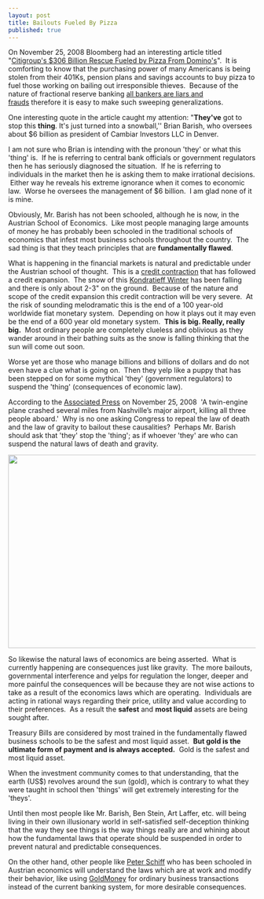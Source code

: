```yaml
---
layout: post
title: Bailouts Fueled By Pizza
published: true
---
```

<p>On November 25, 2008 Bloomberg had an interesting article titled "<a href="http://www.bloomberg.com/apps/news?pid=20601109&amp;sid=ar.ByjvMr3YI&amp;refer=home" target="_blank">Citigroup's $306 Billion Rescue Fueled by Pizza From Domino's</a>".  It is comforting to know that the purchasing power of many Americans is being stolen from their 401Ks, pension plans and savings accounts to buy pizza to fuel those working on bailing out irresponsible thieves.  Because of the nature of fractional reserve banking <a href="http://www.runtogold.com/2008/10/all-bankers-are-liars-and-frauds/">all bankers are liars and frauds</a> therefore it is easy to make such sweeping generalizations.</p>
<p>One interesting quote in the article caught my attention: "<strong>They've</strong> got to stop this <strong>thing</strong>. It's just turned into a snowball,'' Brian Barish, who oversees about $6 billion as president of Cambiar Investors LLC in Denver.</p>
<p>I am not sure who Brian is intending with the pronoun 'they' or what this 'thing' is.  If he is referring to central bank officials or government regulators then he has seriously diagnosed the situation.  If he is referring to individuals in the market then he is asking them to make irrational decisions.  Either way he reveals his extreme ignorance when it comes to economic law.  Worse he oversees the management of $6 billion.  I am glad none of it is mine.</p>
<p>Obviously, Mr. Barish has not been schooled, although he is now, in the Austrian School of Economics.  Like most people managing large amounts of money he has probably been schooled in the traditional schools of economics that infest most business schools throughout the country.  The sad thing is that they teach principles that are <strong>fundamentally flawed</strong>.</p>
<p>What is happening in the financial markets is natural and predictable under the Austrian school of thought.  This is a <a href="http://www.runtogold.com/2008/02/first-snowfall-of-kondratieff-winter/">credit contraction</a> that has followed a credit expansion.  The snow of this <a href="http://www.runtogold.com/2008/02/first-snowfall-of-kondratieff-winter/">Kondratieff Winter</a> has been falling and there is only about 2-3" on the ground.  Because of the nature and scope of the credit expansion this credit contraction will be very severe.  At the risk of sounding melodramatic this is the end of a 100 year-old worldwide fiat monetary system.  Depending on how it plays out it may even be the end of a 600 year old monetary system.  <strong>This is big. Really, really big.</strong>  Most ordinary people are completely clueless and oblivious as they wander around in their bathing suits as the snow is falling thinking that the sun will come out soon.</p>
<p>Worse yet are those who manage billions and billions of dollars and do not even have a clue what is going on.  Then they yelp like a puppy that has been stepped on for some mythical 'they' (government regulators) to suspend the 'thing' (consequences of economic law).</p>
<p>According to the <a href="http://www.nytimes.com/2008/11/25/us/25brfs-FATALPLANECR_BRF.html" target="_blank">Associated Press</a> on November 25, 2008  'A twin-engine plane crashed several miles from Nashville’s major airport, killing all three people aboard.'  Why is no one asking Congress to repeal the law of death and the law of gravity to bailout these causalities?  Perhaps Mr. Barish should ask that 'they' stop the 'thing'; as if whoever 'they' are who can suspend the natural laws of death and gravity.</p>
<p><img class="aligncenter" title="Witch Doctor or Paulson" src="{{ site.baseurl }}/images/WitchDoctor.jpg" alt="" width="525" height="394" /></p>
<p>So likewise the natural laws of economics are being asserted.  What is currently happening are consequences just like gravity.  The more bailouts, governmental interference and yelps for regulation the longer, deeper and more painful the consequences will be because they are not wise actions to take as a result of the economics laws which are operating.  Individuals are acting in rational ways regarding their price, utility and value according to their preferences.  As a result the <strong>safest</strong> and <strong>most liquid</strong> assets are being sought after.</p>
<p>Treasury Bills are considered by most trained in the fundamentally flawed business schools to be the safest and most liquid asset.  <strong>But gold is the ultimate form of payment and is always accepted.</strong>  Gold is the safest and most liquid asset.</p>
<p>When the investment community comes to that understanding, that the earth (US$) revolves around the sun (gold), which is contrary to what they were taught in school then 'things' will get extremely interesting for the 'theys'.</p>
<p>Until then most people like Mr. Barish, Ben Stein, Art Laffer, etc. will being living in their own illusionary world in self-satisfied self-deception thinking that the way they see things is the way things really are and whining about how the fundamental laws that operate should be suspended in order to prevent natural and predictable consequences.</p>
<p><object width="480" height="385" data="http://www.youtube.com/v/wCWM2_Yagu0&amp;hl=en&amp;fs=1" type="application/x-shockwave-flash"><param name="allowFullScreen" value="true" /><param name="allowscriptaccess" value="always" /><param name="src" value="http://www.youtube.com/v/wCWM2_Yagu0&amp;hl=en&amp;fs=1" /><param name="allowfullscreen" value="true" /></object></p>
<p>On the other hand, other people like <a href="http://www.youtube.com/watch?v=wCWM2_Yagu0" target="_blank">Peter Schiff</a> who has been schooled in Austrian economics will understand the laws which are at work and modify their behavior, like using <a href="http://www.runtogold.com/goldmoney/">GoldMoney</a> for ordinary business transactions instead of the current banking system, for more desirable consequences.</p>
